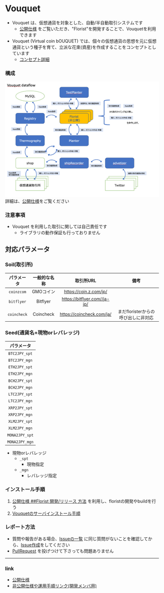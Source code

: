 Vouquet
===

* Vouquet は、仮想通貨を対象とした、自動/半自動取引システムです
	* [公開仕様](./public/README.md) をご覧いただき、"Florist"を開発することで、Vouquetを利用できます
* Vouquet (Virtual coin bOUQUET) では、個々の仮想通貨の思想を元に仮想通貨という種子を育て、立派な花束(資産)を作成することをコンセプトとしています
	* [コンセプト詳細](./public/concept.md)

### 構成
![Dataflow](./public/media/Vouquet_Dataflow.png)
詳細は、[公開仕様](./public/README.md)をご覧ください

### 注意事項

* Vouquet を利用した取引に関しては自己責任です
	* ライブラリの動作保証も行っておりません

## 対応パラメータ

### Soil(取引所)

| パラメータ | 一般的な名称 |取引所URL | 備考 |
| :---: | :---: | :---: | :---: |
| `coinzcom` | GMOコイン | https://coin.z.com/jp/ | |
| `bitflyer` | Bitflyer | https://bitflyer.com//ja-jp/ | |
| `coincheck` | Coincheck | https://coincheck.com/ja/ | まだfloristerからの呼び出しに非対応 |

### Seed(通貨名+現物orレバレッジ)

| パラメータ |
| :---: |
|`BTC2JPY_spt`|
|`BTC2JPY_mgn`|
|`ETH2JPY_spt`|
|`ETH2JPY_mgn`|
|`BCH2JPY_spt`|
|`BCH2JPY_mgn`|
|`LTC2JPY_spt`|
|`LTC2JPY_mgn`|
|`XRP2JPY_spt`|
|`XRP2JPY_mgn`|
|`XLM2JPY_spt`|
|`XLM2JPY_mgn`|
|`MONA2JPY_spt`|
|`MONA2JPY_mgn`|

* 現物orレバレッジ
	* `_spt`
		* 現物指定
	* `_mgn`
		* レバレッジ指定

### インストール手順
1. [公開仕様 ##Florist 開発/リリース 方法](./public/README.md#florist-開発リリース-方法) を利用し、floristの開発やbuildを行う
2. [Vouquetのサーバインストール手順](./ope/install.md)

### レポート方法

* 質問や報告がある場合、[Issueの一覧](https://github.com/vouquet/vouquet/issues) に同じ質問がないことを確認してから、[Issue作成](https://github.com/vouquet/vouquet/issues/new)をしてください
* [PullRequest](https://github.com/vouquet/vouquet/pulls) を投げつけて下さっても問題ありません

---
### link

* [公開仕様](./public/README.md)
* [非公開仕様や運用手順リンク(開発メンバ用)](https://github.com/vouquet/private_docs)
